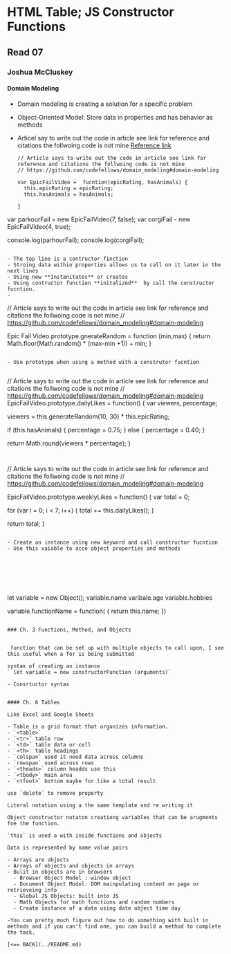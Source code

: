 # HTML Table; JS Constructor Functions

## Read 07

### Joshua McCluskey

#### Domain Modeling

- Domain modeling is creating a solution for a specific problem
- Object-Oriented Model: Store data in properties and has behavior as methods
- Articel say  to write out the code in article see link for reference and citations the follwoing code is not mine
[Reference link](https://github.com/codefellows/domain_modeling#domain-modeling)

  ```
  // Article says to write out the code in article see link for reference and citations the follwoing code is not mine
  // https://github.com/codefellows/domain_modeling#domain-modeling
  
  var EpicFailVideo =  fucntion(epicRating, hasAnimals) {
    this.epicRating = epicRating;
    this.hasAnimals = hasAnimals;

  }
var parkourFail = new EpicFailVideo(7, false);
var corgiFail - new EpicFailVideo(4, true);

console.log(parhourFail);
console.log(corgiFail);

```

- The top line is a contructor finction
- Stroing data within properties allows us to call on it later in the next lines
- Using new **Instanitates** or creates
- Using contructor function **initalized**  by call the constructor fucntion.
- 
```
 // Article says to write out the code in article see link for reference and citations the follwoing code is not mine
  // https://github.com/codefellows/domain_modeling#domain-modeling

Epic Fail Video.prototype.gnerateRandom = function (min,max) {
  return Math.floor(Math.random() * (max-min +1)) + min;
}

```

- Use prototype when using a method with a construtor fucntion


```
 // Article says to write out the code in article see link for reference and citations the follwoing code is not mine
  // https://github.com/codefellows/domain_modeling#domain-modeling
EpicFailVideo.prototype.dailyLikes = function() {
  var viewers, percentage;

  viewers = this.generateRandom(10, 30) * this.epicRating;

  if (this.hasAnimals) {
    percentage = 0.75;
  } else {
    percentage = 0.40;
  }

  return Math.round(viewers * percentage);
}
```


```

 // Article says to write out the code in article see link for reference and citations the follwoing code is not mine
  // https://github.com/codefellows/domain_modeling#domain-modeling

EpicFailVideo.prototype.weeklyLikes = function() {
  var total = 0;

  for (var i = 0; i < 7; i++) {
    total += this.dailyLikes();
  }

  return total;
}


```

- Create an instance using new keyword and call constructor fucntion
- Use this vaiable to acce object properties and methods







``` 
let variable = new Object();
variable.name
varibale.age
variable.hobbies

variable.functionName = function( {
  return this.name;
})
```

### Ch. 3 Functions, Method, and Objects


 function that can be set up with multiple objects to call upon, I see this useful when a for is being submitted

syntax of creating an instance
` let variable = new constructorFunction (arguments)`

- Consrtuctor syntax


#### Ch. 6 Tables 

Like Excel and Google Sheets

- Table is a grid format that organizes information.
- `<table>` 
- `<tr>` table row
- `<td>` table data or cell
- `<th>` table headings
- `colspan` used it need data across columns
- `rowspan` used across rows
- `<theads>` column headds use this
- `<tbody>` main area
- `<tfoot>` bottom maybe for like a total result

use `delete` to remove property

Literal notation using a the same template and re writing it

Object constructor notaton creationg variables that can be arugments foe the function.

`this` is used a with inside functions and objects

Data is represented by name value pairs

- Arrays are objects
- Arrays of objects and objects in arrays
- Bulit in objects are in browsers
  - Browser Object Model : window object
  - Document Object Model: DOM mainpulating content on page or retrieveing info
  - Global JS Objects: built into JS
  - Math Objects for math functions and random numbers
  - Create instance of a date using date object time day 

-You can pretty much figure out how to do something with built in methods and if you can't find one, you can build a method to complete the task.

[<== BACK](../README.md)
